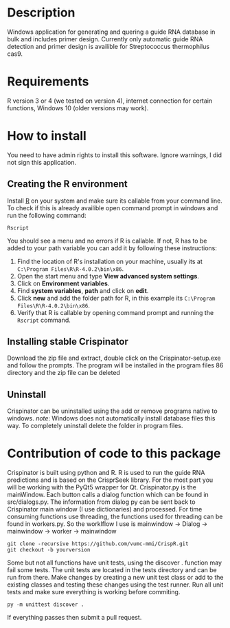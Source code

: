# Description
Windows application for generating and quering a guide RNA database in bulk and includes primer design. Currently only automatic guide RNA detection and primer design is availible for Streptococcus thermophilus cas9. 

# Requirements
R version 3 or 4 (we tested on version 4), internet connection for certain functions, Windows 10 (older versions may work). 

# How to install
You need to have admin rights to install this software. Ignore warnings, I did not sign this application. 
## Creating the R environment
Install [R](https://cran.r-project.org/bin/windows/base/R-4.0.2-win.exe) on your system and make sure its callable from your command line. To check if this is already availible open command prompt in windows and run the following command:

```
Rscript
```
You should see a menu and no errors if R is callable. If not, R has to be added to your path variable you can add it by following these instructions:

1. Find the location of R's installation on your machine, usually its at `C:\Program Files\R\R-4.0.2\bin\x86`.
2. Open the start menu and type **View advanced system settings**.
3. Click on **Environment variables**.
4. Find **system variables**, **path** and click on **edit**. 
5. Click **new** and add the folder path for R, in this example its `C:\Program Files\R\R-4.0.2\bin\x86`.
6. Verify that R is callable by opening command prompt and running the `Rscript` command.

## Installing stable Crispinator
Download the zip file and extract, double click on the Crispinator-setup.exe and follow the prompts. The program will be installed in the program files 86 directory and the zip file can be deleted

## Uninstall
Crispinator can be uninstalled using the add or remove programs native to windows.
_note_: Windows does not automatically install database files this way. To completely uninstall delete the folder in program files.

# Contribution of code to this package
Crispinator is built using python and R. R is used to run the guide RNA predictions and is based on the CrisprSeek library. For the most part you will be working with the PyQt5 wrapper for Qt. Crispinator.py is the mainWindow. Each button calls a dialog function which can be found in src/dialogs.py. The information from dialog py can be sent back to Crispinator main window (I use dictionaries) and processed. For time consuming functions use threading, the functions used for threading can be found in workers.py. So the worklflow I use is mainwindow -> Dialog -> mainwindow -> worker -> mainwindow

```
git clone -recursive https://github.com/vumc-mmi/CrispR.git
git checkout -b yourversion
```
Some but not all functions have unit tests, using the discover . function may fail some tests. The unit tests are located in the tests directory and can be run from there. Make changes by creating a new unit test class or add to the existing classes and testing these changes using the test runner. Run all unit tests and make sure everything is working before commiting. 
```
py -m unittest discover .
```
If everything passes then submit a pull request.

